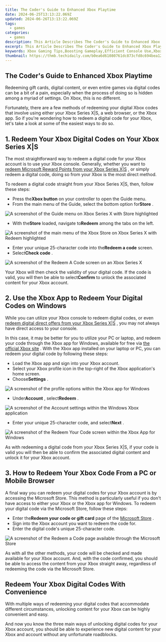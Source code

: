```yaml
---
title: The Coder's Guide to Enhanced Xbox Playtime
date: 2024-06-25T13:13:22.069Z
updated: 2024-06-26T13:13:22.069Z
tags:
  - games
categories:
  - games
description: This Article Describes The Coder's Guide to Enhanced Xbox Playtime
excerpt: This Article Describes The Coder's Guide to Enhanced Xbox Playtime
keywords: Xbox Gaming Tips,Boosting Gameplay,Efficient Console Use,Xbox Productivity Hacks,Coding for Gamers,Maximizing Playtime,Enhanced Xbox Experience
thumbnail: https://thmb.techidaily.com/b0ea6d61080761dc873cfd8c694bea1246e45e087ea28aa28a47640ed6e89f83.jpg
---
```


## The Coder's Guide to Enhanced Xbox Playtime

 Redeeming gift cards, digital content, or even entire games via digital codes can be a bit of a pain, especially when the process of doing so is hidden among a myriad of settings. On Xbox, this is no different.

 Fortunately, there are a few methods of redeeming your digital Xbox codes that involve using either your Xbox Series X|S, a web browser, or the Xbox app. So if you're wondering how to redeem a digital code for your Xbox, let's take a look at some of the easiest ways to do so.

## 1\. Redeem Your Xbox Digital Codes on Your Xbox Series X|S

 The most straightforward way to redeem a digital code for your Xbox account is to use your Xbox console. Generally, whether you want to [redeem Microsoft Reward Points from your Xbox Series X|S](https://www.makeuseof.com/how-to-redeem-microsoft-reward-points-on-xbox-series-xs/) , or simply redeem a digital code, doing so from your Xbox is the most direct method.

 To redeem a digital code straight from your Xbox Series X|S, then, follow these steps:

* Press the**Xbox button** on your controller to open the Guide menu.
* From the main menu of the Guide, select the bottom option for**Store** .

![A screenshot of the Guide menu on Xbox Series X with Store highlighted](https://static1.makeuseofimages.com/wordpress/wp-content/uploads/2023/10/screenshot-3006.jpg)

* With the**Store** loaded, navigate to**Redeem** among the tabs on the left.

![A screenshot of the main menu of the Xbox Store on Xbox Series X with Redeem highlighted](https://static1.makeuseofimages.com/wordpress/wp-content/uploads/2023/10/screenshot-3009.jpg)

* Enter your unique 25-character code into the**Redeem a code** screen.
* Select**Check code** .

![A screenshot of the Redeem A Code screen on an Xbox Series X](https://static1.makeuseofimages.com/wordpress/wp-content/uploads/2023/10/screenshot-3012.jpg)

 Your Xbox will then check the validity of your digital code. If the code is valid, you will then be able to select**Confirm** to unlock the associated content for your Xbox account.

## 2\. Use the Xbox App to Redeem Your Digital Codes on Windows

 While you can utilize your Xbox console to redeem digital codes, or even [redeem digital direct offers from your Xbox Series X|S](https://www.makeuseof.com/xbox-series-xs-how-to-redeem-digital-direct-offers/) , you may not always have direct access to your console.

 In this case, it may be better for you to utilize your PC or laptop, and redeem your code through the Xbox app for Windows, available for free via [the official Xbox site](https://www.xbox.com/en-US/apps/xbox-app-for-pc) . With the Xbox app installed on your laptop or PC, you can redeem your digital code by following these steps:

* Load the Xbox app and sign into your Xbox account.
* Select your Xbox profile icon in the top-right of the Xbox application's home screen.
* Choose**Settings** .

![A screenshot of the profile options within the Xbox app for Windows](https://static1.makeuseofimages.com/wordpress/wp-content/uploads/2023/10/screenshot-3015.jpg)

* Under**Account** , select**Redeem** .

![A screenshot of the Account settings within the Windows Xbox application](https://static1.makeuseofimages.com/wordpress/wp-content/uploads/2023/10/screenshot-3018.jpg)

* Enter your unique 25-character code, and select**Next** .

![A screenshot of the Redeem Your Code screen within the Xbox App for Windows](https://static1.makeuseofimages.com/wordpress/wp-content/uploads/2023/10/screenshot-3021.jpg)

 As with redeeming a digital code from your Xbox Series X|S, if your code is valid you will then be able to confirm the associated digital content and unlock it for your Xbox account.

## 3\. How to Redeem Your Xbox Code From a PC or Mobile Browser

 A final way you can redeem your digital codes for your Xbox account is by accessing the Microsoft Store. This method is particularly useful if you don't have access to either your Xbox or the Xbox app for Windows. To redeem your digital code via the Microsoft Store, follow these steps:

* Enter the**Redeem your code or gift card** page of the [Microsoft Store](https://account.microsoft.com/billing/redeem?refd=account.microsoft.com) .
* Sign into the Xbox account you want to redeem the code for.
* Enter the digital code's unique 25-character code.

![A screenshot of the Redeem a Code page available through the Microsoft Store](https://static1.makeuseofimages.com/wordpress/wp-content/uploads/2023/10/screenshot-3024.jpg)

 As with all the other methods, your code will be checked and made available for your Xbox account. And, with the code confirmed, you should be able to access the content from your Xbox straight away, regardless of redeeming the code via the Microsoft Store.

## Redeem Your Xbox Digital Codes With Convenience

 With multiple ways of redeeming your digital codes that accommodate different circumstances, unlocking content for your Xbox can be highly convenient and easy.

 And now you know the three main ways of unlocking digital codes for your Xbox account, you should be able to experience new digital content for your Xbox and account without any unfortunate roadblocks.


<ins class="adsbygoogle"
     style="display:block"
     data-ad-format="autorelaxed"
     data-ad-client="ca-pub-7571918770474297"
     data-ad-slot="1223367746"></ins>



<ins class="adsbygoogle"
     style="display:block"
     data-ad-client="ca-pub-7571918770474297"
     data-ad-slot="8358498916"
     data-ad-format="auto"
     data-full-width-responsive="true"></ins>


